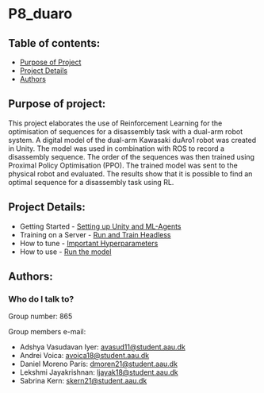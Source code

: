 # P8_duaro

## Table of contents:

- [Purpose of Project](#Purpose-Started)
- [Project Details](#Project-Details)
- [Authors](#Authors)

## Purpose of project:

This project elaborates the use of Reinforcement Learning for the optimisation of sequences for a disassembly task with a dual-arm robot system. A digital model of the dual-arm Kawasaki duAro1 robot was created in Unity. The model was used in combination with ROS to record a disassembly sequence. The order of the sequences was then trained using Proximal Policy Optimisation (PPO). The trained model was sent to the physical robot and evaluated. The results show that it is possible to find an optimal sequence for a disassembly task using RL.

## Project Details: 
* Getting Started - [Setting up Unity and ML-Agents](docs/GettingStarted/GettingStarted.md)
* Training on a Server - [Run and Train Headless](docs/Run-Headless-Training/Run-Headless-Training.md)
* How to tune - [Important Hyperparameters](/Unity_env/config/README.md)
* How to use - [Run the model](/docs/HowToUse/How-to-use.md)

## Authors:

### Who do I talk to? ###

Group number: 865

Group members e-mail:
* Adshya Vasudavan Iyer: avasud11@student.aau.dk
* Andrei Voica: avoica18@student.aau.dk
* Daniel Moreno París: dmoren21@student.aau.dk
* Lekshmi Jayakrishnan: ljayak18@student.aau.dk
* Sabrina Kern: skern21@student.aau.dk
